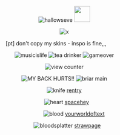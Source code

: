 <div align="center">

 ‎‎‎‎![hallowseve](https://media3.giphy.com/media/v1.Y2lkPTc5MGI3NjExd2wyeWg3eHNzYzk4MGVxOGZtZmFtdTdnbHhhbG84ZnF2eDd6ZDI3dCZlcD12MV9pbnRlcm5hbF9naWZfYnlfaWQmY3Q9cw/sAn0Tbgdtc2pjwJjx2/giphy.webp)  <img src="https://media1.giphy.com/media/v1.Y2lkPTc5MGI3NjExeXBiZGxqdDIzcW1pYnBrYWRidGx3Y29wMXVyejM3MGs0aXJ3bnZqdiZlcD12MV9pbnRlcm5hbF9naWZfYnlfaWQmY3Q9cw/DPqxvZebVFznIZdS1b/200w.webp" width="42" />

![x](https://media2.giphy.com/media/v1.Y2lkPTc5MGI3NjExcm1qeG5rcGg0bm1vcTdmNTl2aXRheGJrbXh2ZjgwN2ZrNG80YXVvZyZlcD12MV9pbnRlcm5hbF9naWZfYnlfaWQmY3Q9Zw/nkXHY2sKj5ICgIjoso/giphy.gif)

[pt] don't copy my skins - inspo is fine‎‎‎‎,,, ‎‎‎‎ ‎‎‎‎  ‎‎‎‎  ‎‎‎‎  ‎‎‎‎ ‎‎‎‎ ‎‎‎‎  ‎‎‎‎   ‎‎‎‎ ‎‎‎‎ ‎‎‎‎  


![musicislife](https://i6.glitter-graphics.org/pub/976/976336iiof8g9a9g.gif) ![tea drinker](https://i6.glitter-graphics.org/pub/471/471346df7lfatg7n.gif) ![gameover](https://i.imgur.com/p5V9nz6.gif)

![view counter](https://komarev.com/ghpvc/?username=ha11owseve&label=🥩&color=75172a&style=plastic")

![MY BACK HURTS!!](https://i.imgur.com/Tu3CfQb.gif) ![briar main](https://i.imgur.com/FZluev0.gif)

![knife](https://64.media.tumblr.com/6436653fad41ce1a5e5550f11aa571a8/f651789587d2564c-53/s75x75_c1/a7268f3b999b87894d5872767c29095c8e7b3ed2.gifv) [rentry](https://rentry.co/hallowz_eve)

 ‎ ‎ ‎ ‎![heart](https://www.free-smileys.com/files/love-smileys/751.gif) [spacehey](https://spacehey.com/hallowseve)

 ‎ ‎ ‎ ‎ ‎ ‎ ‎ ‎ ‎ ‎ ‎ ‎ ‎ ‎![blood](https://files.catbox.moe/m14sm0.gif) [yourworldoftext](https://www.yourworldoftext.com/~ha11owseve/)
 
‎ ‎ ‎ ‎ ![bloodsplatter](https://64.media.tumblr.com/f57468fd0e968dfcdce28974d3f3a4b6/4149a1d35ab9816c-bc/s75x75_c1/df472fffe7b0b12ad2e4cdf550a8610d17e5c9d7.gifv) [strawpage](https://hallowzeve.straw.page)
